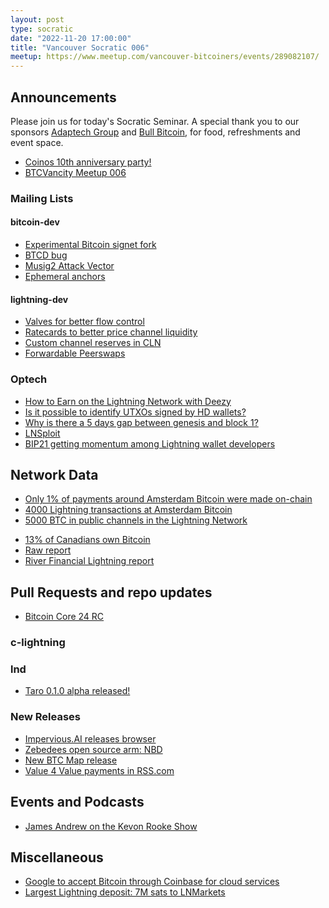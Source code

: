 ```yaml
---
layout: post
type: socratic
date: "2022-11-20 17:00:00"
title: "Vancouver Socratic 006"
meetup: https://www.meetup.com/vancouver-bitcoiners/events/289082107/
---
```


## Announcements
Please join us for today's Socratic Seminar. A special thank you to our sponsors [Adaptech Group](https://adaptechgroup.com/) and [Bull Bitcoin](https://www.bullbitcoin.com/), for food, refreshments and event space.

- [Coinos 10th anniversary party!](https://twitter.com/coinoswallet/status/1582820024783601664)
- [BTCVancity Meetup 006](https://www.meetup.com/meetup-group-ukzqmbyi/events/289219912/)

### Mailing Lists

#### bitcoin-dev

- [Experimental Bitcoin signet fork](https://lists.linuxfoundation.org/pipermail/bitcoin-dev/2022-September/020921.html)
- [BTCD bug](https://github.com/btcsuite/btcd/issues/1897)
- [Musig2 Attack Vector](https://lists.linuxfoundation.org/pipermail/bitcoin-dev/2022-October/021000.html)
- [Ephemeral anchors](https://lists.linuxfoundation.org/pipermail/bitcoin-dev/2022-October/021036.html)

#### lightning-dev

- [Valves for better flow control](https://blog.bitmex.com/the-power-of-htlc_maximum_msat-as-a-control-valve-for-better-flow-control-improved-reliability-and-lower-expected-payment-failure-rates-on-the-lightning-network/)
- [Ratecards to better price channel liquidity](https://lists.linuxfoundation.org/pipermail/lightning-dev/2022-September/003685.html)
- [Custom channel reserves in CLN](https://github.com/ElementsProject/lightning/pull/5315)
- [Forwardable Peerswaps](https://lists.linuxfoundation.org/pipermail/lightning-dev/2022-October/003710.html)


<!-- #### dlc-dev -->


### Optech

- [How to Earn on the Lightning Network with Deezy](https://dannydeezy.notion.site/How-to-Earn-on-the-Lightning-Network-62c9ebee3403487bbbd936d75d59d6fc)
- [Is it possible to identify UTXOs signed by HD wallets?](https://bitcoin.stackexchange.com/questions/115311/is-it-possible-to-identify-utxos-signed-by-hd-wallets)
- [Why is there a 5 days gap between genesis and block 1?](https://bitcoin.stackexchange.com/questions/115344/why-is-there-a-5-days-gap-between-genesis-and-block-1)
- [LNSploit](https://stacker.news/items/80134)
- [BIP21 getting momentum among Lightning wallet developers](https://bitcoinqr.dev/)

<!-- ### Bitcoinomics -->



## Network Data

- [Only 1% of payments around Amsterdam Bitcoin were made on-chain](https://twitter.com/bitkassanl/status/1581652255379709953)
- [4000 Lightning transactions at Amsterdam Bitcoin](https://twitter.com/davidfbailey/status/1581419924819693568)
- [5000 BTC in public channels in the Lightning Network](https://twitter.com/Exp_Layers/status/1578115796160708617)


<!-- ## Research -->

- [13% of Canadians own Bitcoin](https://www.bankofcanada.ca/2022/10/five-things-we-learned-about-canadian-bitcoin-owners-in-2021)
- [Raw report](https://www.bankofcanada.ca/wp-content/uploads/2022/10/swp2022-44.pdf)
- [River Financial Lightning report](https://river.com/learn/files/river-lightning-report.pdf)

<!-- ## InfoSec -->


## Pull Requests and repo updates

<!-- ### Bitcoin Core -->

- [Bitcoin Core 24 RC](https://bitcoincore.org/bin/bitcoin-core-24.0/)

<!-- ### rust-bitcoin -->

<!-- ### secp256k1 -->

<!-- ### secp256k1-zkp -->

<!-- ### BIPs -->

<!-- ### eclair -->

### c-lightning

### lnd

- [Taro 0.1.0 alpha released!](https://github.com/lightninglabs/taro)


<!-- ### rust-lightning -->


<!-- ### BOLTS -->

### New Releases

- [Impervious.AI releases browser](https://twitter.com/ImperviousAi/status/1582807130330914816)
- [Zebedees open source arm: NBD](https://twitter.com/andreneves/status/1580929109747957760)
- [New BTC Map release](https://twitter.com/btcmapdotorg/status/1580241136496832512)
- [Value 4 Value payments in RSS.com](https://twitter.com/rss/status/1580249601004556288)

## Events and Podcasts

- [James Andrew on the Kevon Rooke Show](https://twitter.com/kerooke/status/1580348176544190465)

## Miscellaneous

- [Google to accept Bitcoin through Coinbase for cloud services](https://twitter.com/BitcoinMagazine/status/1579810248113606656)
- [Largest Lightning deposit: 7M sats to LNMarkets](https://twitter.com/LNMarkets/status/1579799803315511296)

